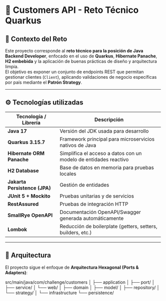 # 🧩 Customers API - Reto Técnico Quarkus

## 📖 Contexto del Reto

Este proyecto corresponde al **reto técnico para la posición de Java Backend Developer**, enfocado en el uso de **Quarkus**, **Hibernate Panache**, **H2 embebida** y la aplicación de buenas prácticas de diseño y arquitectura limpia.  
El objetivo es exponer un conjunto de endpoints REST que permitan gestionar clientes (`Client`), aplicando validaciones de negocio específicas por país mediante el **Patrón Strategy**.

---

## ⚙️ Tecnologías utilizadas

| Tecnología / Librería | Descripción |
|------------------------|-------------|
| **Java 17** | Versión del JDK usada para desarrollo |
| **Quarkus 3.15.7** | Framework principal para microservicios nativos de Java |
| **Hibernate ORM Panache** | Simplifica el acceso a datos con un modelo de entidades reactivo |
| **H2 Database** | Base de datos en memoria para pruebas locales |
| **Jakarta Persistence (JPA)** | Gestión de entidades |
| **JUnit 5 + Mockito** | Pruebas unitarias y de servicios |
| **RestAssured** | Pruebas de integración HTTP |
| **SmallRye OpenAPI** | Documentación OpenAPI/Swagger generada automáticamente |
| **Lombok** | Reducción de boilerplate (getters, setters, builders, etc.) |

---

## 🧱 Arquitectura

El proyecto sigue el enfoque de **Arquitectura Hexagonal (Ports & Adapters)**:

src/main/java/com/challenge/customers
│
├── application
│   ├── port/
│   ├── service/
│   └── web/
│
├── domain
│   ├── model/
│   ├── repository/
│   └── strategy/
│
└── infrastructure
└── persistence/
